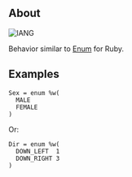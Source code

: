## About
![lANG](https://img.shields.io/badge/LANG-RUBY(%20RGSS%20)-red?style=for-the-badge&logo=appveyo)

Behavior similar to [Enum](https://docs.microsoft.com/pt-br/dotnet/csharp/language-reference/builtin-types/enum) for Ruby.

## Examples
```
Sex = enum %w(
  MALE
  FEMALE
)
```
Or:
```
Dir = enum %w(
  DOWN_LEFT  1
  DOWN_RIGHT 3
)
```
